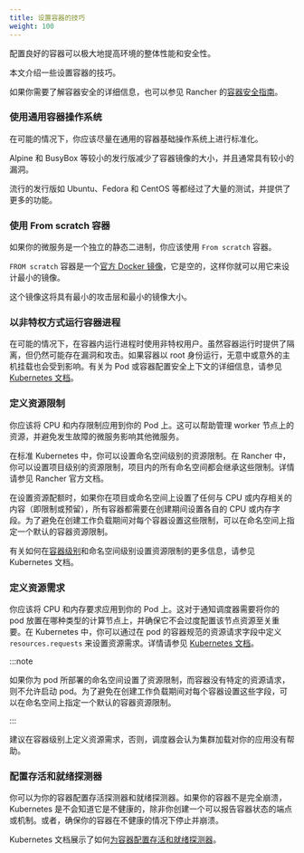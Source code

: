 ```yaml
---
title: 设置容器的技巧
weight: 100
---
```


配置良好的容器可以极大地提高环境的整体性能和安全性。

本文介绍一些设置容器的技巧。

如果你需要了解容器安全的详细信息，也可以参见 Rancher 的[容器安全指南](https://rancher.com/complete-guide-container-security)。

### 使用通用容器操作系统

在可能的情况下，你应该尽量在通用的容器基础操作系统上进行标准化。

Alpine 和 BusyBox 等较小的发行版减少了容器镜像的大小，并且通常具有较小的漏洞。

流行的发行版如 Ubuntu、Fedora 和 CentOS 等都经过了大量的测试，并提供了更多的功能。

### 使用 From scratch 容器
如果你的微服务是一个独立的静态二进制，你应该使用 `From scratch` 容器。

`FROM scratch` 容器是一个[官方 Docker 镜像](https://hub.docker.com/_/scratch)，它是空的，这样你就可以用它来设计最小的镜像。

这个镜像这将具有最小的攻击层和最小的镜像大小。

### 以非特权方式运行容器进程
在可能的情况下，在容器内运行进程时使用非特权用户。虽然容器运行时提供了隔离，但仍然可能存在漏洞和攻击。如果容器以 root 身份运行，无意中或意外的主机挂载也会受到影响。有关为 Pod 或容器配置安全上下文的详细信息，请参见 [Kubernetes 文档](https://kubernetes.io/docs/tasks/configure-pod-container/security-context/)。

### 定义资源限制
你应该将 CPU 和内存限制应用到你的 Pod 上。这可以帮助管理 worker 节点上的资源，并避免发生故障的微服务影响其他微服务。

在标准 Kubernetes 中，你可以设置命名空间级别的资源限制。在 Rancher 中，你可以设置项目级别的资源限制，项目内的所有命名空间都会继承这些限制。详情请参见 Rancher 官方文档。

在设置资源配额时，如果你在项目或命名空间上设置了任何与 CPU 或内存相关的内容（即限制或预留），所有容器都需要在创建期间设置各自的 CPU 或内存字段。为了避免在创建工作负载期间对每个容器设置这些限制，可以在命名空间上指定一个默认的容器资源限制。

有关如何在[容器级别](https://kubernetes.io/docs/concepts/configuration/manage-compute-resources-container/#resource-requests-and-limits-of-pod-and-container)和命名空间级别设置资源限制的更多信息，请参见 Kubernetes 文档。

### 定义资源需求
你应该将 CPU 和内存要求应用到你的 Pod 上。这对于通知调度器需要将你的 pod 放置在哪种类型的计算节点上，并确保它不会过度配置该节点资源至关重要。在 Kubernetes 中，你可以通过在 pod 的容器规范的资源请求字段中定义 `resources.requests` 来设置资源需求。详情请参见 [Kubernetes 文档](https://kubernetes.io/docs/concepts/configuration/manage-compute-resources-container/#resource-requests-and-limits-of-pod-and-container)。

:::note

如果你为 pod 所部署的命名空间设置了资源限制，而容器没有特定的资源请求，则不允许启动 pod。为了避免在创建工作负载期间对每个容器设置这些字段，可以在命名空间上指定一个默认的容器资源限制。

:::

建议在容器级别上定义资源需求，否则，调度器会认为集群加载对你的应用没有帮助。

### 配置存活和就绪探测器
你可以为你的容器配置存活探测器和就绪探测器。如果你的容器不是完全崩溃，Kubernetes 是不会知道它是不健康的，除非你创建一个可以报告容器状态的端点或机制。或者，确保你的容器在不健康的情况下停止并崩溃。

Kubernetes 文档展示了如何[为容器配置存活和就绪探测器](https://kubernetes.io/docs/tasks/configure-pod-container/configure-liveness-readiness-probes/)。
